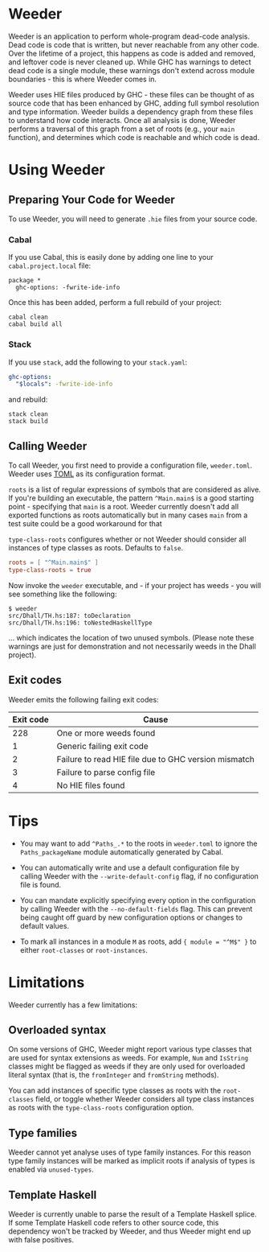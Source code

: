# Weeder

Weeder is an application to perform whole-program dead-code analysis. Dead code
is code that is written, but never reachable from any other code. Over the
lifetime of a project, this happens as code is added and removed, and leftover
code is never cleaned up. While GHC has warnings to detect dead code is a single
module, these warnings don't extend across module boundaries - this is where
Weeder comes in.

Weeder uses HIE files produced by GHC - these files can be thought of as source
code that has been enhanced by GHC, adding full symbol resolution and type
information. Weeder builds a dependency graph from these files to understand how
code interacts. Once all analysis is done, Weeder performs a traversal of this
graph from a set of roots (e.g., your `main` function), and determines which
code is reachable and which code is dead.

# Using Weeder

## Preparing Your Code for Weeder

To use Weeder, you will need to generate `.hie` files from your source code.

### Cabal

If you use Cabal, this is easily done by adding one line to your
`cabal.project.local` file:

``` cabal
package *
  ghc-options: -fwrite-ide-info
```

Once this has been added, perform a full rebuild of your project:

``` shell
cabal clean
cabal build all
```

### Stack

If you use `stack`, add the following to your `stack.yaml`:

``` yaml
ghc-options:
  "$locals": -fwrite-ide-info
```

and rebuild:

``` shell
stack clean
stack build
```

## Calling Weeder

To call Weeder, you first need to provide a configuration file, `weeder.toml`. Weeder uses
[TOML](https://toml.io/en/) as its configuration format.

`roots` is a list of regular expressions of symbols that are considered as
alive. If you're building an executable, the pattern `^Main.main$` is a
good starting point - specifying that `main` is a root. Weeder currently doesn't
add all exported functions as roots automatically but in many cases `main` from a
test suite could be a good workaround for that

`type-class-roots` configures whether or not Weeder should consider all instances
of type classes as roots. Defaults to `false`.

``` toml
roots = [ "^Main.main$" ]
type-class-roots = true
```

Now invoke the `weeder` executable, and - if your project has weeds - you will
see something like the following:

``` shell
$ weeder
src/Dhall/TH.hs:187: toDeclaration
src/Dhall/TH.hs:196: toNestedHaskellType
```

… which indicates the location of two unused symbols.
(Please note these warnings are just for demonstration and not necessarily weeds
in the Dhall project).

## Exit codes

Weeder emits the following failing exit codes:

| Exit code | Cause |
| --- | --- |
| 228 | One or more weeds found |
|  1  | Generic failing exit code |
|  2  | Failure to read HIE file due to GHC version mismatch |
|  3  | Failure to parse config file |
|  4  | No HIE files found |

# Tips

- You may want to add `^Paths_.*` to the roots in `weeder.toml` to ignore the
  `Paths_packageName` module automatically generated by Cabal.

- You can automatically write and use a default configuration file by calling 
  Weeder with the `--write-default-config` flag, if no configuration file is
  found.

- You can mandate explicitly specifying every option in the configuration by 
  calling Weeder with the `--no-default-fields` flag. This can prevent being
  caught off guard by new configuration options or changes to default values.

- To mark all instances in a module `M` as roots, add `{ module = "^M$" }`
  to either `root-classes` or `root-instances`.

# Limitations

Weeder currently has a few limitations:

## Overloaded syntax

On some versions of GHC, Weeder might report various type classes that are used
for syntax extensions as weeds. For example, `Num` and `IsString` classes might be
flagged as weeds if they are only used for overloaded literal syntax (that is,
the `fromInteger` and `fromString` methods).

You can add instances of specific type classes as roots with the `root-classes` 
field, or toggle whether Weeder considers all type class instances as roots with 
the `type-class-roots` configuration option.

## Type families

Weeder cannot yet analyse uses of type family instances. For this reason type
family instances will be marked as implicit roots if analysis of types is
enabled via `unused-types`.

## Template Haskell

Weeder is currently unable to parse the result of a Template Haskell splice. If
some Template Haskell code refers to other source code, this dependency won't be
tracked by Weeder, and thus Weeder might end up with false positives.
